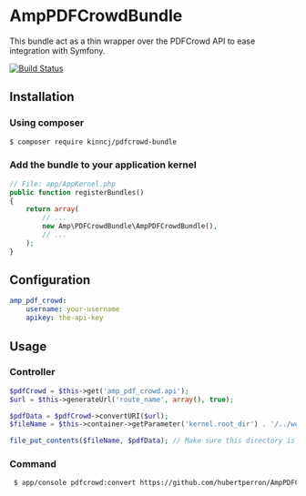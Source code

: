 AmpPDFCrowdBundle
=================

This bundle act as a thin wrapper over the PDFCrowd API to ease integration with Symfony.

[![Build Status](https://secure.travis-ci.org/hubertperron/AmpPDFCrowdBundle.png)](http://travis-ci.org/hubertperron/AmpPDFCrowdBundle)

## Installation

### Using composer

```bash
$ composer require kinncj/pdfcrowd-bundle
```

### Add the bundle to your application kernel

``` php
// File: app/AppKernel.php
public function registerBundles()
{
    return array(
        // ...
        new Amp\PDFCrowdBundle\AmpPDFCrowdBundle(),
        // ...
    );
}
```

## Configuration

``` yaml
amp_pdf_crowd:
    username: your-username
    apikey: the-api-key
```

## Usage

### Controller

``` php
$pdfCrowd = $this->get('amp_pdf_crowd.api');
$url = $this->generateUrl('route_name', array(), true);

$pdfData = $pdfCrowd->convertURI($url);
$fileName = $this->container->getParameter('kernel.root_dir') . '/../web/pdfs/example.pdf';

file_put_contents($fileName, $pdfData); // Make sure this directory is writable
```

### Command

``` bash
 $ app/console pdfcrowd:convert https://github.com/hubertperron/AmpPDFCrowdBundle web/pdfs/example.pdf
```
